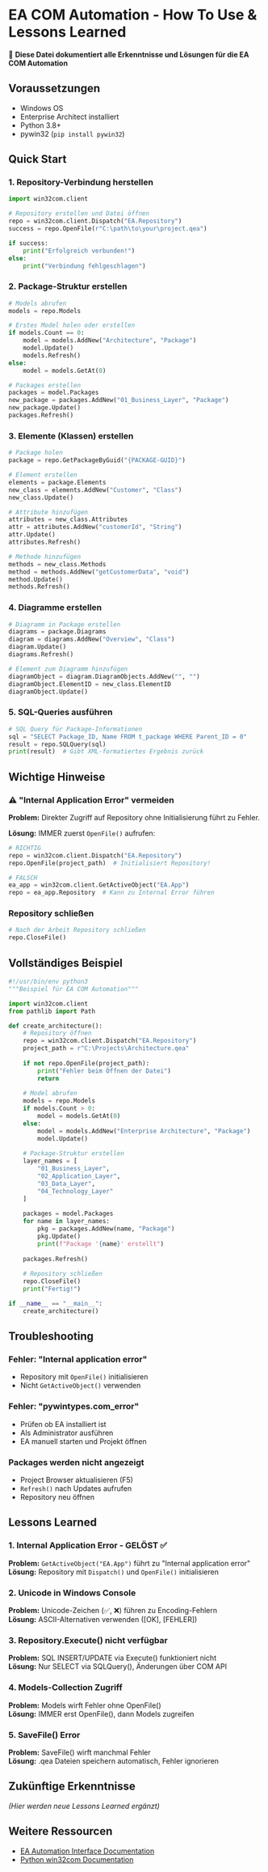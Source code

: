 # EA COM Automation - How To Use & Lessons Learned

📝 **Diese Datei dokumentiert alle Erkenntnisse und Lösungen für die EA COM Automation**

## Voraussetzungen

- Windows OS
- Enterprise Architect installiert
- Python 3.8+
- pywin32 (`pip install pywin32`)

## Quick Start

### 1. Repository-Verbindung herstellen

```python
import win32com.client

# Repository erstellen und Datei öffnen
repo = win32com.client.Dispatch("EA.Repository")
success = repo.OpenFile(r"C:\path\to\your\project.qea")

if success:
    print("Erfolgreich verbunden!")
else:
    print("Verbindung fehlgeschlagen")
```

### 2. Package-Struktur erstellen

```python
# Models abrufen
models = repo.Models

# Erstes Model holen oder erstellen
if models.Count == 0:
    model = models.AddNew("Architecture", "Package")
    model.Update()
    models.Refresh()
else:
    model = models.GetAt(0)

# Packages erstellen
packages = model.Packages
new_package = packages.AddNew("01_Business_Layer", "Package")
new_package.Update()
packages.Refresh()
```

### 3. Elemente (Klassen) erstellen

```python
# Package holen
package = repo.GetPackageByGuid("{PACKAGE-GUID}")

# Element erstellen
elements = package.Elements
new_class = elements.AddNew("Customer", "Class")
new_class.Update()

# Attribute hinzufügen
attributes = new_class.Attributes
attr = attributes.AddNew("customerId", "String")
attr.Update()
attributes.Refresh()

# Methode hinzufügen
methods = new_class.Methods
method = methods.AddNew("getCustomerData", "void")
method.Update()
methods.Refresh()
```

### 4. Diagramme erstellen

```python
# Diagramm in Package erstellen
diagrams = package.Diagrams
diagram = diagrams.AddNew("Overview", "Class")
diagram.Update()
diagrams.Refresh()

# Element zum Diagramm hinzufügen
diagramObject = diagram.DiagramObjects.AddNew("", "")
diagramObject.ElementID = new_class.ElementID
diagramObject.Update()
```

### 5. SQL-Queries ausführen

```python
# SQL Query für Package-Informationen
sql = "SELECT Package_ID, Name FROM t_package WHERE Parent_ID = 0"
result = repo.SQLQuery(sql)
print(result)  # Gibt XML-formatiertes Ergebnis zurück
```

## Wichtige Hinweise

### ⚠️ "Internal Application Error" vermeiden

**Problem:** Direkter Zugriff auf Repository ohne Initialisierung führt zu Fehler.

**Lösung:** IMMER zuerst `OpenFile()` aufrufen:

```python
# RICHTIG
repo = win32com.client.Dispatch("EA.Repository")
repo.OpenFile(project_path)  # Initialisiert Repository!

# FALSCH
ea_app = win32com.client.GetActiveObject("EA.App")
repo = ea_app.Repository  # Kann zu Internal Error führen
```

### Repository schließen

```python
# Nach der Arbeit Repository schließen
repo.CloseFile()
```

## Vollständiges Beispiel

```python
#!/usr/bin/env python3
"""Beispiel für EA COM Automation"""

import win32com.client
from pathlib import Path

def create_architecture():
    # Repository öffnen
    repo = win32com.client.Dispatch("EA.Repository")
    project_path = r"C:\Projects\Architecture.qea"
    
    if not repo.OpenFile(project_path):
        print("Fehler beim Öffnen der Datei")
        return
    
    # Model abrufen
    models = repo.Models
    if models.Count > 0:
        model = models.GetAt(0)
    else:
        model = models.AddNew("Enterprise Architecture", "Package")
        model.Update()
    
    # Package-Struktur erstellen
    layer_names = [
        "01_Business_Layer",
        "02_Application_Layer",
        "03_Data_Layer",
        "04_Technology_Layer"
    ]
    
    packages = model.Packages
    for name in layer_names:
        pkg = packages.AddNew(name, "Package")
        pkg.Update()
        print(f"Package '{name}' erstellt")
    
    packages.Refresh()
    
    # Repository schließen
    repo.CloseFile()
    print("Fertig!")

if __name__ == "__main__":
    create_architecture()
```

## Troubleshooting

### Fehler: "Internal application error"
- Repository mit `OpenFile()` initialisieren
- Nicht `GetActiveObject()` verwenden

### Fehler: "pywintypes.com_error"
- Prüfen ob EA installiert ist
- Als Administrator ausführen
- EA manuell starten und Projekt öffnen

### Packages werden nicht angezeigt
- Project Browser aktualisieren (F5)
- `Refresh()` nach Updates aufrufen
- Repository neu öffnen

## Lessons Learned

### 1. Internal Application Error - GELÖST ✅
**Problem:** `GetActiveObject("EA.App")` führt zu "Internal application error"  
**Lösung:** Repository mit `Dispatch()` und `OpenFile()` initialisieren

### 2. Unicode in Windows Console
**Problem:** Unicode-Zeichen (✅, ❌) führen zu Encoding-Fehlern  
**Lösung:** ASCII-Alternativen verwenden ([OK], [FEHLER])

### 3. Repository.Execute() nicht verfügbar
**Problem:** SQL INSERT/UPDATE via Execute() funktioniert nicht  
**Lösung:** Nur SELECT via SQLQuery(), Änderungen über COM API

### 4. Models-Collection Zugriff
**Problem:** Models wirft Fehler ohne OpenFile()  
**Lösung:** IMMER erst OpenFile(), dann Models zugreifen

### 5. SaveFile() Error
**Problem:** SaveFile() wirft manchmal Fehler  
**Lösung:** .qea Dateien speichern automatisch, Fehler ignorieren

## Zukünftige Erkenntnisse
*(Hier werden neue Lessons Learned ergänzt)*

## Weitere Ressourcen

- [EA Automation Interface Documentation](https://sparxsystems.com/enterprise_architect_user_guide/16.1/automation_and_scripting/automation_interface.html)
- [Python win32com Documentation](https://github.com/mhammond/pywin32)